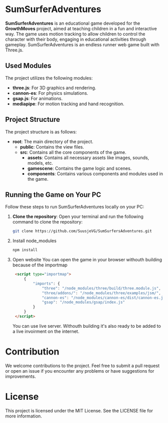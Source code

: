 # SumSurferAdventures

**SumSurferAdventures** is an educational game developed for the **GrowthMoves** project, aimed at teaching children in a fun and interactive way. The game uses motion tracking to allow children to control the character with their body, engaging in educational activities through gameplay. SumSurferAdventures is an endless runner web game built with Three.js.

## Used Modules

The project utilizes the following modules:

- **three.js**: For 3D graphics and rendering.
- **cannon-es**: For physics simulations.
- **gsap.js**: For animations.
- **mediapipe**: For motion tracking and hand recognition.

## Project Structure

The project structure is as follows:

- **root**: The main directory of the project.
  - **public**: Contains the view files.
  - **src**: Contains all the core components of the game.
    - **assets**: Contains all necessary assets like images, sounds, models, etc.
    - **gamescene**: Contains the game logic and scenes.
    - **components**: Contains various components and modules used in the game.

## Running the Game on Your PC

Follow these steps to run SumSurferAdventures locally on your PC:

1. **Clone the repository**:
   Open your terminal and run the following command to clone the repository:
   ```bash
   git clone https://github.com/SuusjeVG/SumSurfersAdventures.git
   ```
2. Install node_modules
   ```bash
   npm install
   ```
3. Open website
   You can open the game in your browser withouth building because of the importmap
   ```html
    <script type="importmap">
        {
            "imports": {
                "three": "/node_modules/three/build/three.module.js",
                "three/addons/": "/node_modules/three/examples/jsm/",
                "cannon-es": "/node_modules/cannon-es/dist/cannon-es.js",
                "gsap": "/node_modules/gsap/index.js"
            }
        }
    </script>
   ```
   You can use live server. Withouth building it's also ready to be added to a live invoirment on the internet.

# Contribution

We welcome contributions to the project. Feel free to submit a pull request or open an issue if you encounter any problems or have suggestions for improvements.

# License

This project is licensed under the MIT License. See the LICENSE file for more information.
